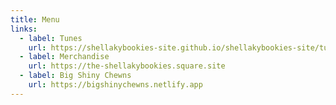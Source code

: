 ```yaml
---
title: Menu
links:
  - label: Tunes
    url: https://shellakybookies-site.github.io/shellakybookies-site/tunes
  - label: Merchandise
    url: https://the-shellakybookies.square.site
  - label: Big Shiny Chewns
    url: https://bigshinychewns.netlify.app
---
```

